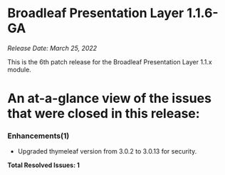 # Broadleaf Presentation Layer 1.1.6-GA

_Release Date: March 25, 2022_

This is the 6th patch release for the Broadleaf Presentation Layer 1.1.x module.

# An at-a-glance view of the issues that were closed in this release:

### Enhancements(1)
- Upgraded thymeleaf version from 3.0.2 to 3.0.13 for security.


**Total Resolved Issues: 1**